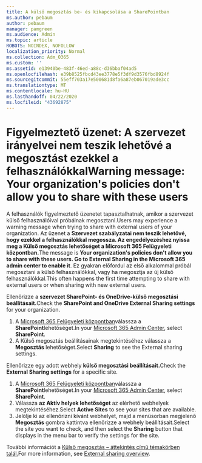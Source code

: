 ```yaml
---
title: A külső megosztás be- és kikapcsolása a SharePointban
ms.author: pebaum
author: pebaum
manager: pamgreen
ms.audience: Admin
ms.topic: article
ROBOTS: NOINDEX, NOFOLLOW
localization_priority: Normal
ms.collection: Adm_O365
ms.custom: ''
ms.assetid: e13940be-483f-46ed-a88c-d36bbaf04ad5
ms.openlocfilehash: e39b8525fbcd43ee3778e5f3df9d3576fbd8924f
ms.sourcegitcommit: 55eff703a17e500681d8fa6a87eb067019ade3cc
ms.translationtype: MT
ms.contentlocale: hu-HU
ms.lasthandoff: 04/22/2020
ms.locfileid: "43692875"
---
```

# <a name="warning-message-your-organizations-policies-dont-allow-you-to-share-with-these-users"></a><span data-ttu-id="86c8a-102">Figyelmeztető üzenet: A szervezet irányelvei nem teszik lehetővé a megosztást ezekkel a felhasználókkal</span><span class="sxs-lookup"><span data-stu-id="86c8a-102">Warning message: Your organization's policies don't allow you to share with these users</span></span>

<span data-ttu-id="86c8a-103">A felhasználók figyelmeztető üzenetet tapasztalhatnak, amikor a szervezet külső felhasználóival próbálnak megosztani.</span><span class="sxs-lookup"><span data-stu-id="86c8a-103">Users may experience a warning message when trying to share with external users of your organization.</span></span> <span data-ttu-id="86c8a-104">Az üzenet a **Szervezet szabályzatai nem teszik lehetővé, hogy ezekkel a felhasználókkal megossza. Az engedélyezéshez nyissa meg a Külső megosztás lehetőséget a Microsoft 365 Felügyeleti központban.**</span><span class="sxs-lookup"><span data-stu-id="86c8a-104">The message is **Your organization's policies don't allow you to share with these users. Go to External Sharing in the Microsoft 365 admin center to enable it**.</span></span> <span data-ttu-id="86c8a-105">Ez gyakran előfordul az első alkalommal próbál megosztani a külső felhasználókkal, vagy ha megosztja az új külső felhasználókkal.</span><span class="sxs-lookup"><span data-stu-id="86c8a-105">This often happens the first time attempting to share with external users or when sharing with new external users.</span></span>

<span data-ttu-id="86c8a-106">Ellenőrizze a **szervezet SharePoint- és OneDrive-külső megosztási beállításait.**</span><span class="sxs-lookup"><span data-stu-id="86c8a-106">Check the **SharePoint and OneDrive External Sharing settings** for your organization.</span></span>

1. <span data-ttu-id="86c8a-107">A [Microsoft 365 Felügyeleti központban](https://admin.microsoft.com/AdminPortal/Home#/homepage">https://admin.microsoft.com/)válassza a **SharePoint**lehetőséget.</span><span class="sxs-lookup"><span data-stu-id="86c8a-107">In your [Microsoft 365 Admin Center](https://admin.microsoft.com/AdminPortal/Home#/homepage">https://admin.microsoft.com/), select **SharePoint**.</span></span>
3. <span data-ttu-id="86c8a-108">A Külső megosztás beállításainak megtekintéséhez válassza a **Megosztás** lehetőséget.</span><span class="sxs-lookup"><span data-stu-id="86c8a-108">Select **Sharing** to see the External sharing settings.</span></span>

<span data-ttu-id="86c8a-109">Ellenőrizze egy adott webhely **külső megosztási beállításait.**</span><span class="sxs-lookup"><span data-stu-id="86c8a-109">Check the **External Sharing settings** for a specific site.</span></span>

1. <span data-ttu-id="86c8a-110">A [Microsoft 365 Felügyeleti központban](https://admin.microsoft.com/AdminPortal/Home#/homepage">https://admin.microsoft.com/)válassza a **SharePoint**lehetőséget.</span><span class="sxs-lookup"><span data-stu-id="86c8a-110">In your [Microsoft 365 Admin Center](https://admin.microsoft.com/AdminPortal/Home#/homepage">https://admin.microsoft.com/), select **SharePoint**.</span></span>
2. <span data-ttu-id="86c8a-111">Válassza **az Aktív helyek lehetőséget** az elérhető webhelyek megtekintéséhez.</span><span class="sxs-lookup"><span data-stu-id="86c8a-111">Select **Active Sites** to see your sites that are available.</span></span>
3. <span data-ttu-id="86c8a-112">Jelölje ki az ellenőrizni kívánt webhelyet, majd a menüsorban megjelenő **Megosztás** gombra kattintva ellenőrizze a webhely beállításait.</span><span class="sxs-lookup"><span data-stu-id="86c8a-112">Select the site you want to check, and then select the **Sharing** button that displays in the menu bar to verify the settings for the site.</span></span>

<span data-ttu-id="86c8a-113">További információt a [Külső megosztás – áttekintés című témakörben talál.](https://docs.microsoft.com/sharepoint/external-sharing-overview)</span><span class="sxs-lookup"><span data-stu-id="86c8a-113">For more information, see [External sharing overview](https://docs.microsoft.com/sharepoint/external-sharing-overview).</span></span>